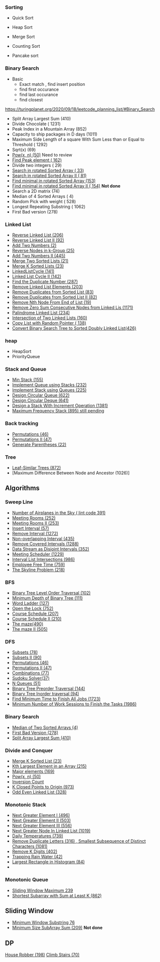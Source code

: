 
### Sorting

- Quick Sort
    
- Heap Sort

- Merge Sort
- Counting Sort
- Pancake sort

### Binary Search
- Basic
  - Exact match , find insert position
  - find first occurance 
  - find last occurance 
  - find closest

https://turingplanet.org/2020/09/18/leetcode_planning_list/#Binary_Search

- Split Array Largest Sum (410)
- Divide Chocolate ( 1231)
- Peak Index in a Mountain Array (852)
- Capacity to ship packages in D days (1011)
- Maximum Side Length of a square With Sum Less than or Equal to Threshold ( 1292)
- Sqrt(x) (69)
- [Pow(x, n) (50)](https://leetcode.com/problems/powx-n/)  Need to review
- [Find Peak element ( 162)](https://leetcode.com/problems/find-peak-element/)
- Divide two integers ( 29)
- [Search in rotated Sorted Array ( 33)](https://leetcode.com/problems/search-in-rotated-sorted-array/)
- [Search in rotated Sorted Array II ( 81)](https://leetcode.com/problems/search-in-rotated-sorted-array-ii/)
- [Find minimal in rotated Sorted Array (153)](https://leetcode.com/problems/find-minimum-in-rotated-sorted-array/)
- [Find minimal in rotated Sorted Array II ( 154)](https://leetcode.com/problems/find-minimum-in-rotated-sorted-array-ii/description/)  **Not done**
- Search a 2D matrix (74)
- Median of 4 Sorted Arrays ( 4)
- Random Pick with weight ( 528)
- Longest Repeating Substring ( 1062)
- First Bad version (278)



### Linked List
- [Reverse Linked List (206)](https://leetcode.com/problems/reverse-linked-list/description/)
- [ Reverse Linked List II (92)](https://leetcode.com/problems/reverse-linked-list-ii/)
- [ Add Two Numbers (2)](https://leetcode.com/problems/add-two-numbers/description/)
- [ Reverse Nodes in k-Group (25)](https://leetcode.com/problems/reverse-nodes-in-k-group/description/)
- [Add Two Numbers II (445)](https://leetcode.com/problems/add-two-numbers-ii/description/)
- [Merge Two Sorted Lists (21)](https://leetcode.com/problems/merge-two-sorted-lists/description/)
- [Merge K Sorted Lists (23)](https://leetcode.com/problems/merge-k-sorted-lists/)
- [LinkedListCycle (141)](https://leetcode.com/problems/linked-list-cycle/)
- [Linked List Cycle II (142)](https://leetcode.com/problems/linked-list-cycle-ii/)
- [Find the Duplicate Number (287)](https://leetcode.com/problems/find-the-duplicate-number/description/)
- [Remove Linked List Elements (203)](https://leetcode.com/problems/remove-linked-list-elements/description/)
- [Remove Duplicates from Sorted List (83)](https://leetcode.com/problems/remove-duplicates-from-sorted-list/)
- [Remove Duplicates from Sorted List II (82)](https://leetcode.com/problems/remove-duplicates-from-sorted-list-ii/description/)
- [Remove Nth Node From End of List (19)](https://leetcode.com/problems/remove-nth-node-from-end-of-list/) 
- [Remove Zero Sum Consecutive Nodes from Linked Lis (1171)](https://leetcode.com/problems/remove-zero-sum-consecutive-nodes-from-linked-list/submissions/833679817/)
- [Palindrome Linked List (234)](https://leetcode.com/problems/palindrome-linked-list/description/)
- [ Intersection of Two Linked Lists (160)](https://leetcode.com/problems/intersection-of-two-linked-lists/)
- [Copy List with Random Pointer ( 138)](https://leetcode.com/problems/copy-list-with-random-pointer/description/)
- [Convert Binary Search Tree to Sorted Doubly Linked List(426)](linkedlist/ConvertBinarySearchTreetoSortedDoublyLinkedList.java)

### heap 

- HeapSort
- PriorityQueue

### Stack and Queue

- [Min Stack (155)](https://leetcode.com/problems/min-stack/)
- [Implement Queue using Stacks (232)](stackandqueue/ImplementQueueusingStacks.java)
- [Implement Stack using Queues (225)](stackandqueue/ImplementStackUsingQueues.java)
- [Design Circular Queue (622)](stackandqueue/MyCircularQueue.java)
- [Design Circular Deque (641)](stackandqueue/DesignCircularDeque.java)
- [ Design a Stack With Increment Operation (1381)](stackandqueue/DesignAStackWithIncrementOperation.java)
- [Maximum Frequency Stack (895)  still pending](stackandqueue/MaximumFrequencyStack.java) 

### Back tracking

- [Permutations (46)](https://leetcode.com/problems/permutations/)
- [ Permutations II (47)](https://leetcode.com/problems/permutations-ii/description/)
- [Generate Parentheses (22)](https://leetcode.com/problems/generate-parentheses/)


### Tree
- [Leaf-Similar Trees (872)](tree/LeafSimilarTrees.java)
- [Maximum Difference Between Node and Ancestor (1026)]

## Algorithms

### Sweep Line
- [Number of Airplanes in the Sky ( lint code 391)](./sweepline/NumberofAirplanesintheSky.java)
- [Meeting Rooms (252)](sweepline/MeetingRooms.java)
- [Meeting Rooms II (253)](sweepline/MeetingRoomsII.java)
- [ Insert Interval (57)](sweepline/InsertInterval.java)
- [Remove Interval (1272)](sweepline/RemoveInterval.java) 
- [Non-overlapping Interval (435)](sweepline/NonOverlappingInterval.java)
- [Remove Covered Intervals (1288) ](sweepline/RemoveCoveredIntervals.java)
- [Data Stream as Disjoint Intervals (352)](sweepline/DataStreamAsDisjointIntervals.java)
- [Meeting Scheduler (1229)](sweepline/MeetingScheduler.java)
- [Interval List Intersections (986)](sweepline/IntervalListIntersections.java)
- [Employee Free Time (759)](sweepline/EmployeeFreeTime.java)  
- [The Skyline Problem (218)](sweepline/SkylineProblem.java)  

### BFS
- [Binary Tree Level Order Traversal (102)](bfs/BinaryTreeLevelOrderTraversal.java)
- [ Minimum Depth of Binary Tree (111)](bfs/MinimumDepthofBinaryTree.java)
- [Word Ladder (127)](bfs/WordLadder.java)
- [Open the Lock (752)](bfs/OpenTheLock.java) 
- [Course Schedule (207)](bfs/CourseSchedule.java)
- [Course Schedule II (210)](bfs/CourseScheduleII.java)
- [The maze(490)](bfs/TheMaze.java)
- [The maze II (505)](bfs/TheMazeII.java)

### DFS
- [Subsets (78)](dfs/Subsets.java)
- [Subsets II (90)](dfs/SubsetsII.java)
- [Permutations (46) ](dfs/Permutations.java)
- [Permutations II (47)](dfs/PermutationII.java)
- [Combinations (77)](dfs/Combinations.java)
- [Sudoku Solver(37)](dfs/SudokuSolver.java)
- [N Queues (51)](dfs/NQueues.java)
- [Binary Tree Preorder Traversal (144) ](dfs/BinaryTreePreorderTraversal.java)
- [Binary Tree Inorder traversal (94)](dfs/BinaryTreeInOrderTraversal.java)
- [Find Minimum Time to Finish All Jobs (1723)](dfs/FindMinimumTimetoFinishAllJobs.java)
- [Minimum Number of Work Sessions to Finish the Tasks (1986)](dfs/MinimumNumberofWorkSessionstoFinishtheTasks.java)
 
### Binary Search
- [Median of Two Sorted Arrays (4)](binary/MedianofTwoSortedArrays.java)
- [First Bad Version (278)](binary/FirstBadVersion.java)
- [ Split Array Largest Sum (410)](binary/SplitArrayLargestSum.java)


### Divide and Conquer
- [Merge K Sorted List (23)](divideandconquer/MergeKSortedList.java)
- [Kth Largest Element in an Array (215)](divideandconquer/KthLargestElementinanArray.java)
- [ Major elements (169)](divideandconquer/MajorElements.java)
- [Pow(x, n) (50)](divideandconquer/PowN.java)
- [ Inversion Count](divideandconquer/InversionCount.java) 
- [K Closed Points to Origin (973)](divideandconquer/KClosestPointstoOrigin.java)
- [Odd Even Linked List (328)](divideandconquer/OddEvenLinkedList.java)

### Monotonic Stack
- [Next Greater Element I (496)](monotonicstack/NextGreaterElementI.java)
- [Next Greater Element II (503)](monotonicstack/NextGreaterElementII.java)
- [Next Greater Element III (556)](monotonicstack/NextGreaterElementIII.java) 
- [Next Greater Node In Linked List (1019)](monotonicstack/NextGreaterNodeInLinkedList.java)
- [Daily Temperatures (739)](monotonicstack/DailyTemperatures.java)
- [Remove Duplicate Letters (316)  , Smallest Subsequence of Distinct Characters (1081)](monotonicstack/RemoveDuplicateLetters.java) 
- [Remove K Digits (402)](monotonicstack/RemoveKDigits.java)
- [Trapping Rain Water (42)](monotonicstack/TrappingRainWater.java)
- [Largest Rectangle in Histogram (84)](monotonicstack/LargestRectangleinHistogram.java)
- 
### Monotonic Queue
- [Sliding Window Maximum 239](monotonicqueue/SlidingWindowMaximum.java)
- [Shortest Subarray with Sum at Least K (862)](monotonicqueue/ShortestSubarraywithSumatLeastK.java)

## Sliding Window

- [Minimum Window Substring 76](https://leetcode.com/problems/minimum-window-substring/)
- [Minimum Size SubArray Sum (209)](https://leetcode.com/problems/minimum-size-subarray-sum/)  **Not done**

## DP
[ House Robber (198)](dp/HouseRobber.java)
[ Climb Stairs (70)](dp/ClimbingStairs.java)